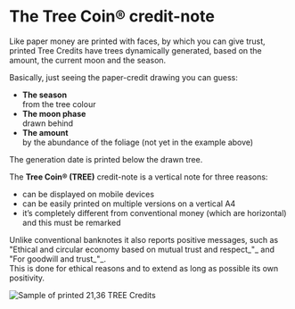 # The Tree Coin® credit-note

Like paper money are printed with faces, by which you can give trust, printed Tree Credits have trees dynamically generated, based on the amount, the current moon and the season.

Basically, just seeing the paper-credit drawing you can guess:

* **The season**\
  from the tree colour
* **The moon phase**\
  drawn behind
* **The amount**\
  by the abundance of the foliage (not yet in the example above)

The generation date is printed below the drawn tree.

The **Tree Coin® (TREE)** credit-note is a vertical note for three reasons:

* can be displayed on mobile devices
* can be easily printed on multiple versions on a vertical A4
* it’s completely different from conventional money (which are horizontal) and this must be remarked

Unlike conventional banknotes it also reports positive messages, such as "Ethical and circular economy based on mutual trust and respect_"_ and "For goodwill and trust_"_.\
This is done for ethical reasons and to extend as long as possible its own positivity.

![​​Sample of printed 21,36 TREE Credits](../.gitbook/assets/immagine.png)
